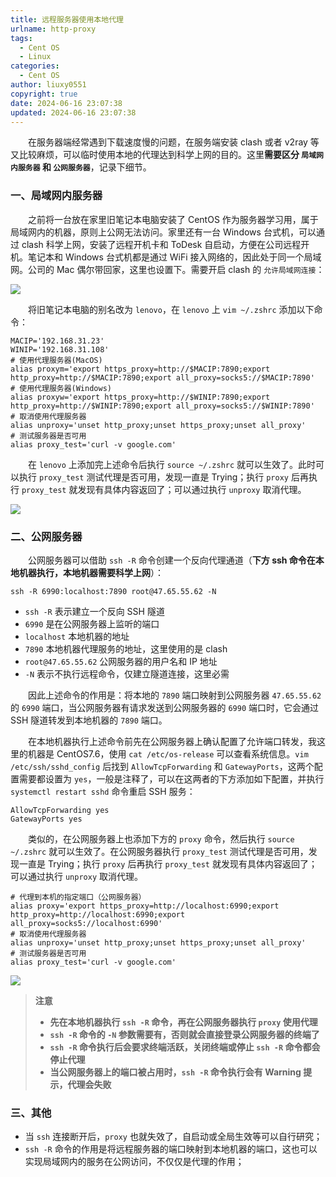 ```yaml
---
title: 远程服务器使用本地代理
urlname: http-proxy
tags:
  - Cent OS
  - Linux
categories:
  - Cent OS
author: liuxy0551
copyright: true
date: 2024-06-16 23:07:38
updated: 2024-06-16 23:07:38
---
```



&emsp;&emsp;在服务器端经常遇到下载速度慢的问题，在服务端安装 clash 或者 v2ray 等又比较麻烦，可以临时使用本地的代理达到科学上网的目的。这里**需要区分 `局域网内服务器` 和 `公网服务器`**，记录下细节。

<!--more-->


### 一、局域网内服务器

&emsp;&emsp;之前将一台放在家里旧笔记本电脑安装了 CentOS 作为服务器学习用，属于局域网内的机器，原则上公网无法访问。家里还有一台 Windows 台式机，可以通过 clash 科学上网，安装了远程开机卡和 ToDesk 自启动，方便在公司远程开机。笔记本和 Windows 台式机都是通过 WiFi 接入网络的，因此处于同一个局域网。公司的 Mac 偶尔带回家，这里也设置下。需要开启 clash 的 `允许局域网连接`：

![](https://images-hosting.liuxianyu.cn/posts/http-proxy/1.png)

&emsp;&emsp;将旧笔记本电脑的别名改为 `lenovo`，在 `lenovo` 上 `vim ~/.zshrc` 添加以下命令：

``` shell
MACIP='192.168.31.23'
WINIP='192.168.31.108'
# 使用代理服务器(MacOS)
alias proxym='export https_proxy=http://$MACIP:7890;export http_proxy=http://$MACIP:7890;export all_proxy=socks5://$MACIP:7890'
# 使用代理服务器(Windows)
alias proxyw='export https_proxy=http://$WINIP:7890;export http_proxy=http://$WINIP:7890;export all_proxy=socks5://$WINIP:7890'
# 取消使用代理服务器
alias unproxy='unset http_proxy;unset https_proxy;unset all_proxy'
# 测试服务器是否可用
alias proxy_test='curl -v google.com'
```

&emsp;&emsp;在 `lenovo` 上添加完上述命令后执行 `source ~/.zshrc` 就可以生效了。此时可以执行 `proxy_test` 测试代理是否可用，发现一直是 Trying；执行 `proxy` 后再执行 `proxy_test` 就发现有具体内容返回了；可以通过执行 `unproxy` 取消代理。

![](https://images-hosting.liuxianyu.cn/posts/http-proxy/2.png)



### 二、公网服务器

&emsp;&emsp;公网服务器可以借助 `ssh -R` 命令创建一个反向代理通道（**下方 ssh 命令在本地机器执行，本地机器需要科学上网**）：

``` shell
ssh -R 6990:localhost:7890 root@47.65.55.62 -N
```

- `ssh -R` 表示建立一个反向 SSH 隧道
- `6990` 是在公网服务器上监听的端口
- `localhost` 本地机器的地址
- `7890` 本地机器代理服务的地址，这里使用的是 clash
- `root@47.65.55.62` 公网服务器的用户名和 IP 地址
- `-N` 表示不执行远程命令，仅建立隧道连接，这里必需

&emsp;&emsp;因此上述命令的作用是：将本地的 `7890` 端口映射到公网服务器 `47.65.55.62` 的 `6990` 端口，当公网服务器有请求发送到公网服务器的 `6990` 端口时，它会通过 SSH 隧道转发到本地机器的 `7890` 端口。

&emsp;&emsp;在本地机器执行上述命令前先在公网服务器上确认配置了允许端口转发，我这里的机器是 CentOS7.6，使用 `cat /etc/os-release` 可以查看系统信息。`vim /etc/ssh/sshd_config` 后找到 `AllowTcpForwarding` 和 `GatewayPorts`，这两个配置需要都设置为 `yes`，一般是注释了，可以在这两者的下方添加如下配置，并执行 `systemctl restart sshd` 命令重启 SSH 服务：

``` shell
AllowTcpForwarding yes
GatewayPorts yes
```

&emsp;&emsp;类似的，在公网服务器上也添加下方的 `proxy` 命令，然后执行 `source ~/.zshrc` 就可以生效了。在公网服务器执行 `proxy_test` 测试代理是否可用，发现一直是 Trying；执行 `proxy` 后再执行 `proxy_test` 就发现有具体内容返回了；可以通过执行 `unproxy` 取消代理。

``` shell
# 代理到本机的指定端口（公网服务器）
alias proxy='export https_proxy=http://localhost:6990;export http_proxy=http://localhost:6990;export all_proxy=socks5://localhost:6990'
# 取消使用代理服务器
alias unproxy='unset http_proxy;unset https_proxy;unset all_proxy'
# 测试服务器是否可用
alias proxy_test='curl -v google.com'
```

![](https://images-hosting.liuxianyu.cn/posts/http-proxy/3.png)

>**注意**
>* **先在本地机器执行 `ssh -R` 命令，再在公网服务器执行 `proxy` 使用代理**
>* **`ssh -R` 命令的 `-N` 参数需要有，否则就会直接登录公网服务器的终端了**
>* **`ssh -R` 命令执行后会要求终端活跃，关闭终端或停止 `ssh -R` 命令都会停止代理**
>* **当公网服务器上的端口被占用时，`ssh -R` 命令执行会有 Warning 提示，代理会失败**



### 三、其他

- 当 `ssh` 连接断开后，`proxy` 也就失效了，自启动或全局生效等可以自行研究；
- `ssh -R` 命令的作用是将远程服务器的端口映射到本地机器的端口，这也可以实现局域网内的服务在公网访问，不仅仅是代理的作用；

